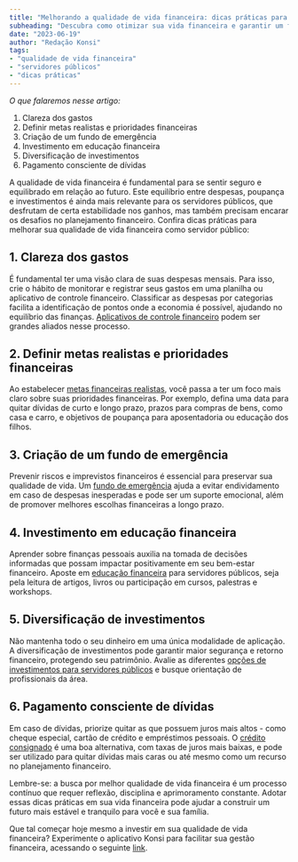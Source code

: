 ```yaml
---
title: "Melhorando a qualidade de vida financeira: dicas práticas para servidores públicos"
subheading: "Descubra como otimizar sua vida financeira e garantir um futuro estável e tranquilo"
date: "2023-06-19"
author: "Redação Konsi"
tags:
- "qualidade de vida financeira"
- "servidores públicos"
- "dicas práticas"
---
```


_O que falaremos nesse artigo:_

1. Clareza dos gastos
2. Definir metas realistas e prioridades financeiras
3. Criação de um fundo de emergência
4. Investimento em educação financeira
5. Diversificação de investimentos
6. Pagamento consciente de dívidas

A qualidade de vida financeira é fundamental para se sentir seguro e equilibrado em relação ao futuro. Este equilíbrio entre despesas, poupança e investimentos é ainda mais relevante para os servidores públicos, que desfrutam de certa estabilidade nos ganhos, mas também precisam encarar os desafios no planejamento financeiro. Confira dicas práticas para melhorar sua qualidade de vida financeira como servidor público:

## 1. Clareza dos gastos

É fundamental ter uma visão clara de suas despesas mensais. Para isso, crie o hábito de monitorar e registrar seus gastos em uma planilha ou aplicativo de controle financeiro. Classificar as despesas por categorias facilita a identificação de pontos onde a economia é possível, ajudando no equilíbrio das finanças. [Aplicativos de controle financeiro](konsi.com.br/postagens/aplicativo-de-controle-financeiro-confira-otimas-opcoes) podem ser grandes aliados nesse processo.

## 2. Definir metas realistas e prioridades financeiras

Ao estabelecer [metas financeiras realistas](konsi.com.br/postagens/como-elaborar-metas-financeiras-realistas-para-servidores-pblicos), você passa a ter um foco mais claro sobre suas prioridades financeiras. Por exemplo, defina uma data para quitar dívidas de curto e longo prazo, prazos para compras de bens, como casa e carro, e objetivos de poupança para aposentadoria ou educação dos filhos.

## 3. Criação de um fundo de emergência

Prevenir riscos e imprevistos financeiros é essencial para preservar sua qualidade de vida. Um [fundo de emergência](konsi.com.br/postagens/a-importncia-da-reserva-de-emergncia-e-como-constru-la-com-inteligncia-financeira) ajuda a evitar endividamento em caso de despesas inesperadas e pode ser um suporte emocional, além de promover melhores escolhas financeiras a longo prazo.

## 4. Investimento em educação financeira

Aprender sobre finanças pessoais auxilia na tomada de decisões informadas que possam impactar positivamente em seu bem-estar financeiro. Aposte em [educação financeira](konsi.com.br/postagens/a-importncia-da-educao-financeira-para-servidores-pblicos-e-como-implement-la-em-sua-vida) para servidores públicos, seja pela leitura de artigos, livros ou participação em cursos, palestras e workshops.

## 5. Diversificação de investimentos

Não mantenha todo o seu dinheiro em uma única modalidade de aplicação. A diversificação de investimentos pode garantir maior segurança e retorno financeiro, protegendo seu patrimônio. Avalie as diferentes [opções de investimentos para servidores públicos](konsi.com.br/postagens/investimento-para-servidores-pblicos-conhecendo-as-melhores-opes) e busque orientação de profissionais da área.

## 6. Pagamento consciente de dívidas

Em caso de dívidas, priorize quitar as que possuem juros mais altos - como cheque especial, cartão de crédito e empréstimos pessoais. O [crédito consignado](konsi.com.br/postagens/5-motivos-para-escolher-o-credito-consignado-publico) é uma boa alternativa, com taxas de juros mais baixas, e pode ser utilizado para quitar dívidas mais caras ou até mesmo como um recurso no planejamento financeiro.

Lembre-se: a busca por melhor qualidade de vida financeira é um processo contínuo que requer reflexão, disciplina e aprimoramento constante. Adotar essas dicas práticas em sua vida financeira pode ajudar a construir um futuro mais estável e tranquilo para você e sua família.

Que tal começar hoje mesmo a investir em sua qualidade de vida financeira? Experimente o aplicativo Konsi para facilitar sua gestão financeira, acessando o seguinte [link](http://konsi.com.br/download).